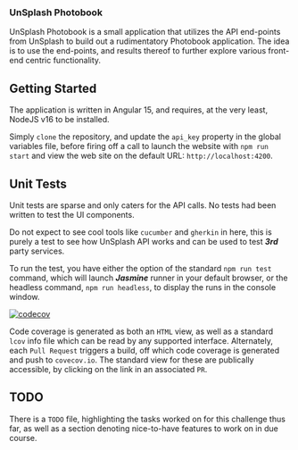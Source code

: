 ### UnSplash Photobook

UnSplash Photobook is a small application that utilizes the API end-points from UnSplash to build out a rudimentatory Photobook application. The idea is to use the end-points, and results thereof to further explore various front-end centric functionality.

## Getting Started


The application is written in Angular 15, and requires, at the very least, NodeJS v16 to be installed.

Simply `clone` the repository, and update the `api_key` property in the global variables file, before firing off a call to launch the website with `npm run start` and view the web site on the default URL: `http://localhost:4200`.

## Unit Tests

Unit tests are sparse and only caters for the API calls. No tests had been written to test the UI components.

Do not expect to see cool tools like `cucumber` and `gherkin` in here, this is purely a test to see how UnSplash API works and can be used to test ***3rd*** party services.

To run the test, you have either the option of the standard `npm run test` command, which will launch ***Jasmine*** runner in your default browser, or the headless command, `npm run headless`, to display the runs in the console window.

[![codecov](https://codecov.io/gh/JadedEric/unsplash-photobook/branch/main/graph/badge.svg?token=vFJ5akeX3N)](https://codecov.io/gh/JadedEric/unsplash-photobook)

Code coverage is generated as both an `HTML` view, as well as a standard `lcov` info file which can be read by any supported interface. Alternately, each `Pull Request` triggers a build, off which code coverage is generated and push to `covecov.io`. The standard view for these are publically accessible, by clicking on the link in an associated `PR`.

## TODO

There is a `TODO` file, highlighting the tasks worked on for this challenge thus far, as well as a section denoting nice-to-have features to work on in due course.
